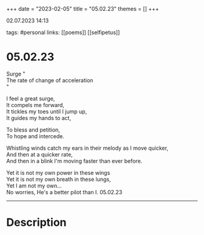 +++
date = "2023-02-05"
title = "05.02.23"
themes = []
+++

02.07.2023 14:13

tags: #personal
links: [[poems]] [[selfipetus]]

# 05.02.23
Surge "  
The rate of change of acceleration  
"  
  
I feel a great surge,  
It compels me forward,  
It tickles my toes until I jump up,  
It guides my hands to act,  
  
To bless and petition,  
To hope and intercede.  
  
Whistling winds catch my ears in their melody as I move quicker,  
And then at a quicker rate,  
And then in a blink I'm moving faster than ever before.  
  
Yet it is not my own power in these wings  
Yet it is not my own breath in these lungs,  
Yet I am not my own...  
No worries, He's a better pilot than I.
05.02.23

---
# Description
